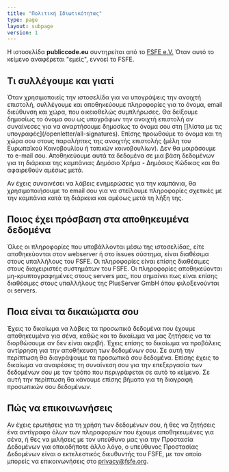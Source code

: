 ```yaml
---
title: "Πολιτική Ιδιωτικότητας"
type: page
layout: subpage
version: 1
---
```


Η ιστοσελίδα **publiccode.eu** συντηρείται από το
[FSFE e.V.](https://fsfe.org/about/legal/imprint.html)
Όταν αυτό το κείμενο αναφέρεται "εμείς", εννοεί το FSFE.

## Τι συλλέγουμε και γιατί

Όταν χρησιμοποιείς την ιστοσελίδα για να υπογράψεις την ανοιχτή επιστολή,
συλλέγουμε και αποθηκεύουμε πληροφορίες για το όνομα, email διεύθυνση και χώρα,
που οικειοθελώς συμπλήρωσες. Θα δείξουμε δημοσίως το όνομα σου
ως υπογράφων την ανοιχτή επιστολή αν συναίνεσες για να αναρτήσουμε δημοσίως
το όνομα σου στη []λίστα με τις υπογραφές](/openletter/all-signatures).
Επίσης προωθούμε το όνομα και τη χώρα σου στους παραλήπτες της ανοιχτής επιστολής
(μέλη του Ευρωπαϊκού Κοινοβουλίου ή τοπικών κοινοβουλίων). Δεν θα μοιράσουμε το e-mail
σου. Αποθηκεύουμε αυτά τα δεδομένα σε μια βάση δεδομένων για τη διάρκεια της καμπάνιας
Δημόσιο Χρήμα - Δημόσιος Κώδικας και θα αφαιρεθούν αμέσως μετά.

Αν έχεις συναινέσει να λάβεις ενημερώσεις για την καμπάνια, θα χρησιμοποιήσουμε
το email σου για να στείλουμε πληροφορίες σχετικές με την καμπάνια
κατά τη διάρκεια και αμέσως μετά τη λήξη της.


## Ποιος έχει πρόσβαση στα αποθηκευμένα δεδομένα

Όλες οι πληροφορίες που υποβάλλονται μέσω της ιστοσελίδας, είτε αποθηκεύονται
στον webserver ή στο issues σύστημα, είναι διαθέσιμα στους υπαλλήλους του FSFE.
Οι πληροφορίες είναι επίσης διαθέσιμες στους διαχειριστές συστημάτων του FSFE.
Οι πληροφορίες αποθηκεύονται μη-κρυπτογραφημένες στους servers μας, που σημαίνει
πως είναι επίσης διαθέσιμες στους υπαλλήλους της PlusServer GmbH όπου
φιλοξενούνται οι servers.

## Ποια είναι τα δικαιώματα σου

Έχεις το δικαίωμα να λάβεις τα προσωπικά δεδομένα που έχουμε αποθηκευμένα
για σένα, καθώς και το δικαίωμα να μας ζητήσεις να τα διορθώσουμε αν
δεν είναι ακριβή. Έχεις επίσης το δικαίωμα να προβάλεις αντίρρηση για την
αποθήκευση των δεδομένων σου. Σε αυτή την περίπτωση θα διαγράψουμε τα
προσωπικά σου δεδομένα. Επίσης έχεις το δικαίωμα να αναιρέσεις τη συναίνεση
σου για την επεξεργασία των δεδομένων σου με τον τρόπο που περιγράφεται σε
αυτό το κείμενο. Σε αυτή την περίπτωση θα κάνουμε επίσης βήματα για τη διαγραφή
προσωπικών σου δεδομένων.

## Πώς να επικοινωνήσεις

Αν έχεις ερωτήσεις για τη χρήση των δεδομένων σου, ή θες να ζητήσεις
ένα αντίγραφο όλων των πληροφοριών που έχουμε αποθηκευμένες για σένα, ή
θες να μιλήσεις με τον υπεύθυνο μας για την Προστασία Δεδομένων για
οποιοδήποτε άλλο λόγο, ο υπεύθυνος Προστασίας Δεδομένων είναι ο
εκτελεστικός διευθυντής του FSFE, με τον οποίο μπορείς να επικοινωνήσεις
στο [privacy@fsfe.org](mailto:privacy@fsfe.org).
